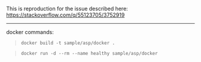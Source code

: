 
This is reproduction for the issue described here: https://stackoverflow.com/q/55123705/3752919

___

docker commands: 

> `docker build -t sample/asp/docker .`

> `docker run -d --rm --name healthy sample/asp/docker`